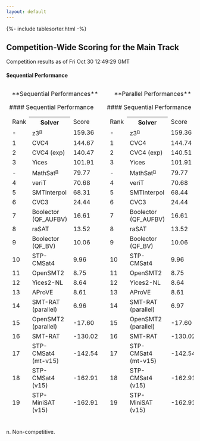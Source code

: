 ```yaml
---
layout: default
---
```

{%- include tablesorter.html -%}

## Competition-Wide Scoring for the Main Track

Competition results as of Fri Oct 30 12:49:29 GMT 




#### Sequential Performance
<table id="sequential" class="result sorted">
<thead>
<tr><td align=center>**Sequential Performances**</td><td align=center>**Parallel Performances**</td>
<td align=center>**Sequential Performances (industrial benchmarks)**</td>
<td align=center>**Parallel Performances (industrial benchmarks)**</td>
</tr>
<tr class="center">
<td>
#### Sequential Performance
<table id="sequential" class="result sorted">
<thead>
<tr><td>Rank</td><th class="center">Solver</th>
<td>Score</td>
</tr>
<tr class="center">
<td> -</td>
<td><span class="non-competing-grey">z3<sup><a href="#fn">n</a></sup></span></td>
<td class="right">159.36</td>
</tr>
<tr class="center">
<td class="right">1</td>
<td>CVC4</td>
<td class="right">144.67</td>
</tr>
<tr class="center">
<td class="right">2</td>
<td>CVC4 (exp)</td>
<td class="right">140.47</td>
</tr>
<tr class="center">
<td class="right">3</td>
<td>Yices</td>
<td class="right">101.91</td>
</tr>
<tr class="center">
<td> -</td>
<td><span class="non-competing-grey">MathSat<sup><a href="#fn">n</a></sup></span></td>
<td class="right">79.77</td>
</tr>
<tr class="center">
<td class="right">4</td>
<td>veriT</td>
<td class="right">70.68</td>
</tr>
<tr class="center">
<td class="right">5</td>
<td>SMTInterpol</td>
<td class="right">68.31</td>
</tr>
<tr class="center">
<td class="right">6</td>
<td>CVC3</td>
<td class="right">24.44</td>
</tr>
<tr class="center">
<td class="right">7</td>
<td>Boolector (QF_AUFBV)</td>
<td class="right">16.61</td>
</tr>
<tr class="center">
<td class="right">8</td>
<td>raSAT</td>
<td class="right">13.52</td>
</tr>
<tr class="center">
<td class="right">9</td>
<td>Boolector (QF_BV)</td>
<td class="right">10.06</td>
</tr>
<tr class="center">
<td class="right">10</td>
<td>STP-CMSat4</td>
<td class="right">9.96</td>
</tr>
<tr class="center">
<td class="right">11</td>
<td>OpenSMT2</td>
<td class="right">8.75</td>
</tr>
<tr class="center">
<td class="right">12</td>
<td>Yices2-NL</td>
<td class="right">8.64</td>
</tr>
<tr class="center">
<td class="right">13</td>
<td>AProVE</td>
<td class="right">8.61</td>
</tr>
<tr class="center">
<td class="right">14</td>
<td>SMT-RAT (parallel)</td>
<td class="right">6.96</td>
</tr>
<tr class="center">
<td class="right">15</td>
<td>OpenSMT2 (parallel)</td>
<td>-17.60</td>
</tr>
<tr class="center">
<td class="right">16</td>
<td>SMT-RAT</td>
<td>-130.02</td>
</tr>
<tr class="center">
<td class="right">17</td>
<td>STP-CMSat4 (mt-v15)</td>
<td>-142.54</td>
</tr>
<tr class="center">
<td class="right">18</td>
<td>STP-CMSat4 (v15)</td>
<td>-162.91</td>
</tr>
<tr class="center">
<td class="right">19</td>
<td>STP-MiniSAT (v15)</td>
<td>-162.91</td>
</tr>
</table>
</td>
<td>
#### Sequential Performance
<table id="sequential" class="result sorted">
<thead>
<tr><td>Rank</td><th class="center">Solver</th>
<td>Score</td>
</tr>
<tr class="center">
<td> -</td>
<td><span class="non-competing-grey">z3<sup><a href="#fn">n</a></sup></span></td>
<td class="right">159.36</td>
</tr>
<tr class="center">
<td class="right">1</td>
<td>CVC4</td>
<td class="right">144.74</td>
</tr>
<tr class="center">
<td class="right">2</td>
<td>CVC4 (exp)</td>
<td class="right">140.51</td>
</tr>
<tr class="center">
<td class="right">3</td>
<td>Yices</td>
<td class="right">101.91</td>
</tr>
<tr class="center">
<td> -</td>
<td><span class="non-competing-grey">MathSat<sup><a href="#fn">n</a></sup></span></td>
<td class="right">79.77</td>
</tr>
<tr class="center">
<td class="right">4</td>
<td>veriT</td>
<td class="right">70.68</td>
</tr>
<tr class="center">
<td class="right">5</td>
<td>SMTInterpol</td>
<td class="right">68.44</td>
</tr>
<tr class="center">
<td class="right">6</td>
<td>CVC3</td>
<td class="right">24.44</td>
</tr>
<tr class="center">
<td class="right">7</td>
<td>Boolector (QF_AUFBV)</td>
<td class="right">16.61</td>
</tr>
<tr class="center">
<td class="right">8</td>
<td>raSAT</td>
<td class="right">13.52</td>
</tr>
<tr class="center">
<td class="right">9</td>
<td>Boolector (QF_BV)</td>
<td class="right">10.06</td>
</tr>
<tr class="center">
<td class="right">10</td>
<td>STP-CMSat4</td>
<td class="right">9.96</td>
</tr>
<tr class="center">
<td class="right">11</td>
<td>OpenSMT2</td>
<td class="right">8.75</td>
</tr>
<tr class="center">
<td class="right">12</td>
<td>Yices2-NL</td>
<td class="right">8.64</td>
</tr>
<tr class="center">
<td class="right">13</td>
<td>AProVE</td>
<td class="right">8.61</td>
</tr>
<tr class="center">
<td class="right">14</td>
<td>SMT-RAT (parallel)</td>
<td class="right">6.97</td>
</tr>
<tr class="center">
<td class="right">15</td>
<td>OpenSMT2 (parallel)</td>
<td>-17.60</td>
</tr>
<tr class="center">
<td class="right">16</td>
<td>SMT-RAT</td>
<td>-130.02</td>
</tr>
<tr class="center">
<td class="right">17</td>
<td>STP-CMSat4 (mt-v15)</td>
<td>-142.54</td>
</tr>
<tr class="center">
<td class="right">18</td>
<td>STP-CMSat4 (v15)</td>
<td>-162.91</td>
</tr>
<tr class="center">
<td class="right">19</td>
<td>STP-MiniSAT (v15)</td>
<td>-162.91</td>
</tr>
</table>
</td>
<td>
#### Sequential Performance
<table id="sequential" class="result sorted">
<thead>
<tr><td>Rank</td><th class="center">Solver</th>
<td>Score</td>
</tr>
<tr class="center">
<td> -</td>
<td><span class="non-competing-grey">z3<sup><a href="#fn">n</a></sup></span></td>
<td class="right">139.34</td>
</tr>
<tr class="center">
<td class="right">1</td>
<td>CVC4</td>
<td class="right">124.59</td>
</tr>
<tr class="center">
<td class="right">2</td>
<td>CVC4 (exp)</td>
<td class="right">120.49</td>
</tr>
<tr class="center">
<td class="right">3</td>
<td>Yices</td>
<td class="right">81.64</td>
</tr>
<tr class="center">
<td class="right">4</td>
<td>veriT</td>
<td class="right">60.94</td>
</tr>
<tr class="center">
<td> -</td>
<td><span class="non-competing-grey">MathSat<sup><a href="#fn">n</a></sup></span></td>
<td class="right">60.27</td>
</tr>
<tr class="center">
<td class="right">5</td>
<td>SMTInterpol</td>
<td class="right">47.87</td>
</tr>
<tr class="center">
<td class="right">6</td>
<td>CVC3</td>
<td class="right">25.19</td>
</tr>
<tr class="center">
<td class="right">7</td>
<td>Boolector (QF_AUFBV)</td>
<td class="right">16.61</td>
</tr>
<tr class="center">
<td class="right">8</td>
<td>raSAT</td>
<td class="right">13.59</td>
</tr>
<tr class="center">
<td class="right">9</td>
<td>Boolector (QF_BV)</td>
<td class="right">10.04</td>
</tr>
<tr class="center">
<td class="right">10</td>
<td>STP-CMSat4</td>
<td class="right">10.00</td>
</tr>
<tr class="center">
<td class="right">11</td>
<td>Yices2-NL</td>
<td class="right">8.71</td>
</tr>
<tr class="center">
<td class="right">12</td>
<td>AProVE</td>
<td class="right">8.60</td>
</tr>
<tr class="center">
<td class="right">13</td>
<td>SMT-RAT (parallel)</td>
<td class="right">7.15</td>
</tr>
<tr class="center">
<td class="right">14</td>
<td>OpenSMT2</td>
<td class="right">1.10</td>
</tr>
<tr class="center">
<td class="right">15</td>
<td>OpenSMT2 (parallel)</td>
<td class="right">1.10</td>
</tr>
<tr class="center">
<td class="right">16</td>
<td>SMT-RAT</td>
<td>-119.71</td>
</tr>
<tr class="center">
<td class="right">17</td>
<td>STP-CMSat4 (mt-v15)</td>
<td>-141.72</td>
</tr>
<tr class="center">
<td class="right">18</td>
<td>STP-CMSat4 (v15)</td>
<td>-161.97</td>
</tr>
<tr class="center">
<td class="right">19</td>
<td>STP-MiniSAT (v15)</td>
<td>-161.97</td>
</tr>
</table>
</td>
<td>
#### Sequential Performance
<table id="sequential" class="result sorted">
<thead>
<tr><td>Rank</td><th class="center">Solver</th>
<td>Score</td>
</tr>
<tr class="center">
<td> -</td>
<td><span class="non-competing-grey">z3<sup><a href="#fn">n</a></sup></span></td>
<td class="right">139.34</td>
</tr>
<tr class="center">
<td class="right">1</td>
<td>CVC4</td>
<td class="right">124.63</td>
</tr>
<tr class="center">
<td class="right">2</td>
<td>CVC4 (exp)</td>
<td class="right">120.51</td>
</tr>
<tr class="center">
<td class="right">3</td>
<td>Yices</td>
<td class="right">81.64</td>
</tr>
<tr class="center">
<td class="right">4</td>
<td>veriT</td>
<td class="right">60.94</td>
</tr>
<tr class="center">
<td> -</td>
<td><span class="non-competing-grey">MathSat<sup><a href="#fn">n</a></sup></span></td>
<td class="right">60.27</td>
</tr>
<tr class="center">
<td class="right">5</td>
<td>SMTInterpol</td>
<td class="right">47.97</td>
</tr>
<tr class="center">
<td class="right">6</td>
<td>CVC3</td>
<td class="right">25.19</td>
</tr>
<tr class="center">
<td class="right">7</td>
<td>Boolector (QF_AUFBV)</td>
<td class="right">16.61</td>
</tr>
<tr class="center">
<td class="right">8</td>
<td>raSAT</td>
<td class="right">13.59</td>
</tr>
<tr class="center">
<td class="right">9</td>
<td>Boolector (QF_BV)</td>
<td class="right">10.04</td>
</tr>
<tr class="center">
<td class="right">10</td>
<td>STP-CMSat4</td>
<td class="right">10.00</td>
</tr>
<tr class="center">
<td class="right">11</td>
<td>Yices2-NL</td>
<td class="right">8.71</td>
</tr>
<tr class="center">
<td class="right">12</td>
<td>AProVE</td>
<td class="right">8.60</td>
</tr>
<tr class="center">
<td class="right">13</td>
<td>SMT-RAT (parallel)</td>
<td class="right">7.16</td>
</tr>
<tr class="center">
<td class="right">14</td>
<td>OpenSMT2</td>
<td class="right">1.10</td>
</tr>
<tr class="center">
<td class="right">15</td>
<td>OpenSMT2 (parallel)</td>
<td class="right">1.10</td>
</tr>
<tr class="center">
<td class="right">16</td>
<td>SMT-RAT</td>
<td>-119.71</td>
</tr>
<tr class="center">
<td class="right">17</td>
<td>STP-CMSat4 (mt-v15)</td>
<td>-141.72</td>
</tr>
<tr class="center">
<td class="right">18</td>
<td>STP-CMSat4 (v15)</td>
<td>-161.97</td>
</tr>
<tr class="center">
<td class="right">19</td>
<td>STP-MiniSAT (v15)</td>
<td>-161.97</td>
</tr>
</table>
</td>
</tr>
</table>
<span id="fn"> n. Non-competitive.</span>
